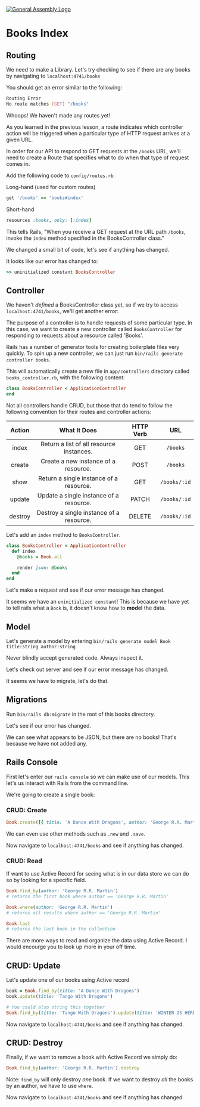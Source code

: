 [![General Assembly Logo](https://camo.githubusercontent.com/1a91b05b8f4d44b5bbfb83abac2b0996d8e26c92/687474703a2f2f692e696d6775722e636f6d2f6b6538555354712e706e67)](https://generalassemb.ly/education/web-development-immersive)

# Books Index

## Routing

We need to make a Library. Let's try checking to see if there are any
books by navigating to `localhost:4741/books`

You should get an error similar to the following:

```bash
Routing Error
No route matches [GET] "/books"
```

Whoops! We haven't made any routes yet!

As you learned in the previous lesson, a route indicates which controller
action will be triggered when a particular type of HTTP request arrives at a
given URL.

In order for our API to respond to GET requests at the `/books` URL, we'll need
to create a Route that specifies what to do when that type of request comes in.

Add the following code to `config/routes.rb`:

Long-hand (used for custom routes)

```ruby
get '/books' => 'books#index'
```

Short-hand

```ruby
resources :books, only: [:index]
```

This tells Rails, "When you receive a GET request at the URL path `/books`,
invoke the `index` method specified in the BooksController class."

We changed a small bit of code, let's see if anything has changed.

It looks like our error has changed to:

```ruby
>> uninitialized constant BooksController
```

## Controller

We haven't _defined_ a BooksController class yet, so if we try to access
`localhost:4741/books`, we'll get another error:

The purpose of a controller is to handle requests of some particular type. In
this case, we want to create a new controller called `BooksController` for
responding to requests about a resource called 'Books'.

Rails has a number of generator tools for creating boilerplate files very
quickly. To spin up a new controller, we can just run `bin/rails generate
controller books`.

This will automatically create a new file in `app/controllers` directory called
`books_controller.rb`, with the following content:

```ruby
class BooksController < ApplicationController
end
```

Not all controllers handle CRUD,
but those that do tend to follow the following convention for their routes
and controller actions:

| Action  | What It Does                             | HTTP Verb | URL           |
|:-------:|:----------------------------------------:|:---------:|:-------------:|
| index   | Return a list of all resource instances. | GET       | `/books`     |
| create  | Create a new instance of a resource.     | POST      | `/books`     |
| show    | Return a single instance of a resource.  | GET       | `/books/:id` |
| update  | Update a single instance of a resource.  | PATCH     | `/books/:id` |
| destroy | Destroy a single instance of a resource. | DELETE    | `/books/:id` |

Let's add an `index` method to `BooksController`.

```ruby
class BooksController < ApplicationController
  def index
    @books = Book.all

    render json: @books
  end
end
```

Let's make a request and see if our error message has changed.

It seems we have an `uninitialized constant`! This is because we have yet to
tell rails what a `Book` is, it doesn't know how to **model** the data.

## Model

Let's generate a model by entering `bin/rails generate model Book title:string author:string`

Never blindly accept generated code. Always inspect it.

Let's check out server and see if our error message has changed.

It seems we have to migrate, let's do that.

## Migrations

Run `bin/rails db:migrate` in the root of this books directory.

Let's see if our error has changed.

We can see what appears to be JSON, but there are no books! That's because we
have not added any.

## Rails Console

First let's enter our `rails console` so we can make use of our models. This
let's us interact with Rails from the command line.

We're going to create a single book:

### CRUD: Create

```ruby
Book.create([{ title: 'A Dance With Dragons', author: 'George R.R. Martin'}])
```

We can even use other methods such as `.new` and `.save`.

Now navigate to `localhost:4741/books` and see if anything has changed.

### CRUD: Read

If want to use Active Record for seeing what is in our data store we can do so
by looking for a specific field.

```ruby
Book.find_by(author: 'George R.R. Martin')
# returns the first book where author == 'George R.R. Martin'

Book.where(author: 'George R.R. Martin')
# returns all results where author == 'George R.R. Martin'

Book.last
# returns the last book in the collection
```

There are more ways to read and organize the data using Active Record. I would
encourge you to look up more in your off time.

## CRUD: Update

Let's update one of our books using Active record

```ruby
book = Book.find_by(title: 'A Dance With Dragons')
book.update(title: 'Tango With Dragons')

# You could also string this together
Book.find_by(title: 'Tango With Dragons').update(title: 'WINTER IS HERE')
```

Now navigate to `localhost:4741/books` and see if anything has changed.

## CRUD: Destroy

Finally, if we want to remove a book with Active Record we simply do:

```ruby
Book.find_by(author: 'George R.R. Martin').destroy
```

Note: `find_by` will only destroy *one* book. If we want to destroy *all* the
books by an author, we have to use `where`.

Now navigate to `localhost:4741/books` and see if anything has changed.
